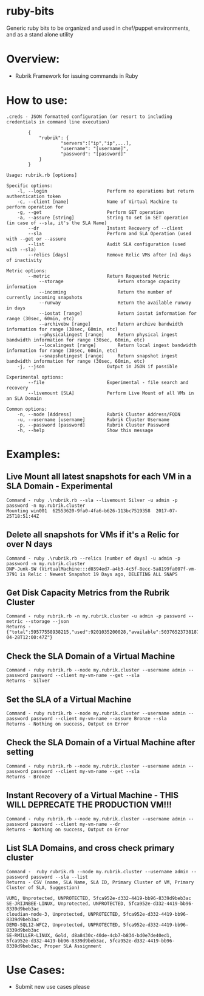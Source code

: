 ruby-bits
===============

Generic ruby bits to be organized and used in chef/puppet environments, and as a stand alone utility

# Overview:
* Rubrik Framework for issuing commands in Ruby

# How to use:
```
.creds - JSON formatted configuration (or resort to including credentials in command line execution)

        {
        	"rubrik": {
                	"servers":["ip","ip",...],
                	"username": "[username]",
                	"password": "[password]"
        	}
        }

Usage: rubrik.rb [options]

Specific options:
    -l, --login                      Perform no operations but return authentication token
    -c, --client [name]              Name of Virtual Machine to perform operation for
    -g, --get                        Perform GET operation
    -a, --assure [string]            String to set in SET operation (in case of --sla, it's the SLA Name)
        --dr                         Instant Recovery of --client
        --sla                        Perform and SLA Operation (used with --get or --assure
        --list                       Audit SLA configuration (used with --sla)
        --relics [days]              Remove Relic VMs after [n] days of inactivity

Metric options:
        --metric                     Return Requested Metric
            --storage                    Return storage capacity information
            --incoming                   Return the number of currently incoming snapshots
            --runway                     Return the available runway in days
            --iostat [range]             Return iostat information for range (30sec, 60min, etc)
            --archivebw [range]          Return archive bandwidth information for range (30sec, 60min, etc)
            --physicalingest [range]     Return physical ingest bandwidth information for range (30sec, 60min, etc)
            --localingest [range]        Return local ingest bandwidth information for range (30sec, 60min, etc)
            --snapshotingest [range]     Return snapshot ingest bandwidth information for range (30sec, 60min, etc)
    -j, --json                       Output in JSON if possible

Experimental options:
        --file                       Experimental - file search and recovery
        --livemount [SLA]            Perform Live Mount of all VMs in an SLA Domain

Common options:
    -n, --node [Address]             Rubrik Cluster Address/FQDN
    -u, --username [username]        Rubrik Cluster Username
    -p, --password [password]        Rubrik Cluster Password
    -h, --help                       Show this message
```

# Examples:
## Live Mount all latest snapshots for each VM in a SLA Domain - Experimental
```
Command - ruby .\rubrik.rb --sla --livemount Silver -u admin -p password -n my.rubrik.cluster
Mounting win001  62553620-9fa0-4fa6-b626-113bc7519358  2017-07-25T18:51:44Z
```
## Delete all snapshots for VMs if it's a Relic for over N days
```
Command - ruby .\rubrik.rb --relics [number of days] -u admin -p password -n my.rubrik.cluster
DNP-Junk-SW (VirtualMachine:::d0394ed7-a4b3-4c5f-8ecc-5a8199fa007f-vm-3791 is Relic : Newest Snapshot 19 Days ago, DELETING ALL SNAPS
```
## Get Disk Capacity Metrics from the Rubrik Cluster
```
Command - ruby rubrik.rb -n my.rubrik.cluster -u admin -p password --metric --storage --json
Returns - {"total":59577558938215,"used":9201035200028,"available":50376523738187,"lastUpdateTime":"2017-04-28T12:00:47Z"}
```
## Check the SLA Domain of a Virtual Machine
```
Command - ruby rubrik.rb --node my.rubrik.cluster --username admin --password password --client my-vm-name --get --sla
Returns - Silver
```
## Set the SLA of a Virtual Machine
```
Command - ruby rubrik.rb --node my.rubrik.cluster --username admin --password password --client my-vm-name --assure Bronze --sla
Returns - Nothing on success, Output on Error
```
## Check the SLA Domain of a Virtual Machine after setting
```
Command - ruby rubrik.rb --node my.rubrik.cluster --username admin --password password --client my-vm-name --get --sla
Returns - Bronze
```
## Instant Recovery of a Virtual Machine - THIS WILL DEPRECATE THE PRODUCTION VM!!!
```
Command - ruby rubrik.rb --node my.rubrik.cluster --username admin --password password --client my-vm-name --dr
Returns - Nothing on success, Output on Error
```
## List SLA Domains, and cross check primary cluster
```
Command -  ruby rubrik.rb --node my.rubrik.cluster --username admin --password password --sla --list
Returns - CSV (name, SLA Name, SLA ID, Primary Cluster of VM, Primary Cluster of SLA, Suggestion)

VUM1, Unprotected, UNPROTECTED, 5fca952e-d332-4419-bb96-8339d9beb3ac
SE-JRIJNBEE-LINUX, Unprotected, UNPROTECTED, 5fca952e-d332-4419-bb96-8339d9beb3ac
cloudian-node-3, Unprotected, UNPROTECTED, 5fca952e-d332-4419-bb96-8339d9beb3ac
DEMO-SQL12-WFC2, Unprotected, UNPROTECTED, 5fca952e-d332-4419-bb96-8339d9beb3ac
SE-RMILLER-LINUX, Gold, d8a8430c-40de-4cb7-b834-bd0e7de40ed1, 5fca952e-d332-4419-bb96-8339d9beb3ac, 5fca952e-d332-4419-bb96-8339d9beb3ac, Proper SLA Assignment
```
# Use Cases:
* Submit new use cases please
